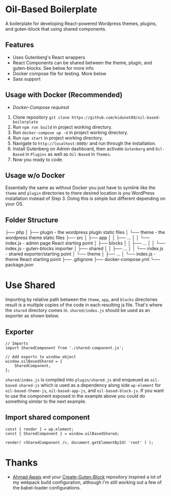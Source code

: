 # Oil-Based Boilerplate
A boilerplate for developing React-powered Wordpress themes, plugins, and guten-block that using shared components.

## Features
- Uses Gutenberg's React wrappers
- React Components can be shared between the theme, plugin, and guten-blocks. See below for more info
- Docker compose file for testing. More below
- Sass support

## Usage with Docker (Recommended)
- *Docker-Compose required*
1. Clone repository `git clone https://github.com/kidunot89/oil-based-boilerplate`
2. Run `npm run build` in project working directory.
3. Run `docker-compose up -d` in project working directory.
4. Run `npm start` in project working directory.
5. Navigate to `http://localhost:8080/` and run through the installation.
6. Install Gutenberg on Admin dashboard, then activate `Gutenberg` and `Oil-Based` in `Plugins` as well as `Oil-Based` in `Themes`.
7. Now you ready to code.

## Usage w/o Docker
Essentially the same as without Docker you just have to symlink like the `theme` and `plugin` directories to there desired location is you WordPress installation instead of Step 3. Doing this is simple but different depending on your OS.

## Folder Structure
├── php
│   ├── plugin - the wordpress plugin static files
│   └── theme - the wordpress theme static files
├── src
│   ├── app
│   │   ├── ...
│   │   └── index.js - admin page React starting point
│   ├── blocks
│   │   ├── ...
│   │   └── index.js - guten-blocks importer
│   ├── shared
│   │   ├── ...
│   │   └── index.js - shared exporter/starting point
│   └── theme
│       ├── ...
│       └── index.js - theme React starting point
├── .gitignore
├── docker-compose.yml
└── package.json 

# Use Shared
Importing by relative path between the `theme`, `app`, and `blocks` directories result is a multiple copies of the code in each resulting js file. That's where the `shared` directory comes in. `shared/index.js` should be used as an exporter as shown below.

## Exporter
```
// Imports
import SharedComponent from './shared-component.js';

// Add exports to window object
window.oilBasedShared = {
    SharedComponent,
};
```

`shared/index.js` is compiled into `plugin/shared.js` and enqueued as `oil-based-shared-js` which is used as a dependency along side `wp-element` for `oil-based-theme-js`, `oil-based-app-js`, and `oil-based-block-js`. If you want to use the component exposed in the example above you could do something similar to the next example.

## Import shared component
```
const { render } = wp.element;
const { SharedComponent } = window.oilBasedShared;

render( <SharedComponent />, document.getElementById( 'root' ) );
```

# Thanks
- [Ahmad Awais](https://github.com/ahmadawais) and your [Create-Guten-Block](https://github.com/ahmadawais/create-guten-block) repository inspired a lot of my webpack build configuration, although I'm still working out a few of the babel-loader configurations.